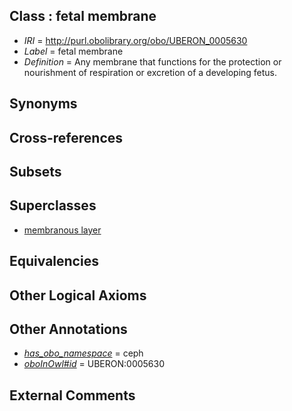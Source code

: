 
## Class : fetal membrane

 * *IRI* = http://purl.obolibrary.org/obo/UBERON_0005630
 * *Label* = fetal membrane
 * *Definition* = Any membrane that functions for the protection or nourishment of respiration or excretion of a developing fetus.

## Synonyms


## Cross-references


## Subsets


## Superclasses

 * [membranous layer](../../UBERON/58/UBERON_0000158.md)

## Equivalencies


## Other Logical Axioms


## Other Annotations

 * *[has_obo_namespace](../../ce/oboInOwl#hasOBONamespace.md)* = ceph
 * *[oboInOwl#id](../../id/oboInOwl#id.md)* = UBERON:0005630

## External Comments

